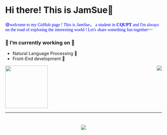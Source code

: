 
# Hi there! This is JamSue👋
 <font face="楷体" color="blue">😄welcome to my GitHub page ! This is *JamSue*， a student in **CQUPT** and I'm always on the road of exploring the interesting world ! Let's share something fun together~~ </font>


### 🌱 I’m currently working on 🌱 
-   Natural Language Processing 💬
-   Front-End development 💬

  <div style="display: flex; justify-content: space-between;">
  <img height="137px" src="https://github-readme-stats.vercel.app/api?username=JamSue&hide_title=true&hide_border=true&show_icons=trueline_height=21&text_color=000&icon_color=000&bg_color=0,ea6161,ffc64d,fffc4d,52fa5a&theme=graywhite" />
  <img src="https://github-readme-stats.vercel.app/api/top-langs/?username=JamSue&hide_title=true&hide_border=true&layout=compact&langs_count=6&text_color=000&icon_color=fff&bg_color=0,52fa5a,4dfcff,c64dff&theme=graywhite" />
</div>

---

<h1 align="center">
	<a href="https://sunguoqi.com/">
		<img src="https://readme-typing-svg.herokuapp.com/?lines=%20May%20everything%20go%20as%20you%20want;HAVE%20A%20GOOD%20DAY!&center=true&size=27">
	</a>
</h1>
<!-- 
- 🔭 I’m currently working on ...
- 👯 I’m looking to collaborate on ...
- 🤔 I’m looking for help with ...
- 💬 Ask me about ...
- 📫 How to reach me: ...
- 😄 Pronouns: ...
- ⚡ Fun fact: ...
[![JamSue's GitHub stats](https://github-readme-stats.vercel.app/api?username= 146926647)](https://github.com/anuraghazra/github-readme-stats)


<img height="137px" src="https://github-readme-stats.vercel.app/api?username=JamSue&hide_title=true&hide_border=true&show_icons=trueline_height=21&text_color=000&icon_color=000&bg_color=0,ea6161,ffc64d,fffc4d,52fa5a&theme=graywhite" />
  
- <div align="right">
 
 <img  src="https://github-readme-stats.vercel.app/api/top-langs/?username=JamSue&hide_title=true&hide_border=true&layout=compact&langs_count=6&text_color=000&icon_color=fff&bg_color=0,52fa5a,4dfcff,c64dff&theme=graywhite" />
</div>
-->


